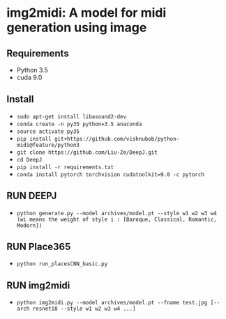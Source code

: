 # img2midi: A model for midi generation using image

## Requirements
- Python 3.5
- cuda 9.0

## Install
- `sudo apt-get install libasound2-dev`
- `conda create -n py35 python=3.5 anaconda`
- `source activate py35`
- `pip install git+https://github.com/vishnubob/python-midi@feature/python3`
- `git clone https://github.com/Liu-Ze/DeepJ.git`
- `cd DeepJ`
- `pip install -r requirements.txt`
- `conda install pytorch torchvision cudatoolkit=9.0 -c pytorch`
## RUN DEEPJ
- `python generate.py --model archives/model.pt --style w1 w2 w3 w4 (wi means the weight of style i : [Baroque, Classical, Romantic, Modern])`

## RUN Place365
- `python run_placesCNN_basic.py`

## RUN img2midi
- `python img2midi.py --model archives/model.pt --fname test.jpg [--arch resnet18 --style w1 w2 w3 w4 ...]`
